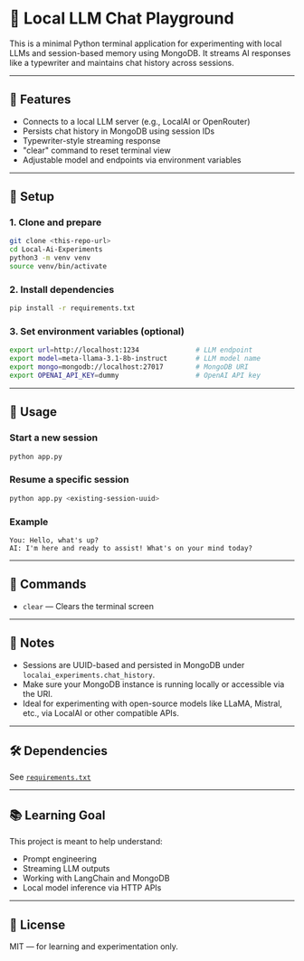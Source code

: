 # 🧠 Local LLM Chat Playground

This is a minimal Python terminal application for experimenting with local LLMs and session-based memory using MongoDB. It streams AI responses like a typewriter and maintains chat history across sessions.

---

## 🚀 Features

- Connects to a local LLM server (e.g., LocalAI or OpenRouter)
- Persists chat history in MongoDB using session IDs
- Typewriter-style streaming response
- "clear" command to reset terminal view
- Adjustable model and endpoints via environment variables

---

## 🧰 Setup

### 1. Clone and prepare
```bash
git clone <this-repo-url>
cd Local-Ai-Experiments
python3 -m venv venv
source venv/bin/activate
```

### 2. Install dependencies
```bash
pip install -r requirements.txt
```

### 3. Set environment variables (optional)
```bash
export url=http://localhost:1234              # LLM endpoint
export model=meta-llama-3.1-8b-instruct       # LLM model name
export mongo=mongodb://localhost:27017        # MongoDB URI
export OPENAI_API_KEY=dummy                   # OpenAI API key
```

---

## 💬 Usage

### Start a new session
```bash
python app.py
```

### Resume a specific session
```bash
python app.py <existing-session-uuid>
```

### Example
```
You: Hello, what's up?
AI: I'm here and ready to assist! What's on your mind today?
```

---

## 🔄 Commands

- `clear` — Clears the terminal screen

---

## 🧠 Notes

- Sessions are UUID-based and persisted in MongoDB under `localai_experiments.chat_history`.
- Make sure your MongoDB instance is running locally or accessible via the URI.
- Ideal for experimenting with open-source models like LLaMA, Mistral, etc., via LocalAI or other compatible APIs.

---

## 🛠 Dependencies

See [`requirements.txt`](requirements.txt)

---

## 📚 Learning Goal

This project is meant to help understand:

- Prompt engineering
- Streaming LLM outputs
- Working with LangChain and MongoDB
- Local model inference via HTTP APIs

---

## 📄 License

MIT — for learning and experimentation only.
